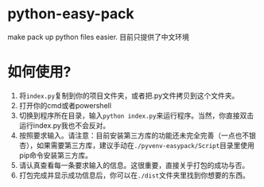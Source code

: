 # python-easy-pack
make pack up python files easier. 目前只提供了中文环境

# 如何使用?
1. 将`index.py`复制到你的项目文件夹，或者把.py文件拷贝到这个文件夹。
1. 打开你的cmd或者powershell
3. 切换到程序所在目录，输入`python index.py`来运行程序。当然，你直接双击运行index.py我也不会反对。
4. 按照要求输入。请注意：目前安装第三方库的功能还未完全完善（一点也不银杏），如果需要第三方库，建议手动在`./pyvenv-easypack/Script`目录里使用pip命令安装第三方库。
5. 请认真查看每一条要求输入的信息。这很重要，直接关乎打包的成功与否。
6. 打包完成并显示成功信息后，你可以在`./dist`文件夹里找到你想要的东西。